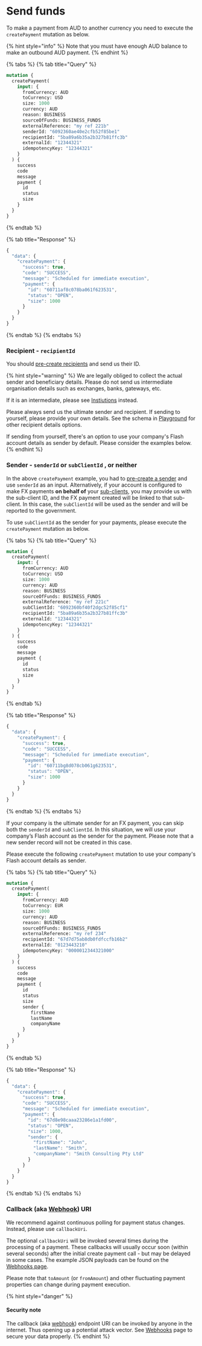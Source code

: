 # Send funds

To make a payment from AUD to another currency you need to execute the `createPayment` mutation as below.&#x20;

{% hint style="info" %}
Note that you must have enough AUD balance to make an outbound AUD payment.
{% endhint %}

{% tabs %}
{% tab title="Query" %}
```graphql
mutation {
  createPayment(
    input: {
      fromCurrency: AUD
      toCurrency: USD
      size: 1000
      currency: AUD
      reason: BUSINESS
      sourceOfFunds: BUSINESS_FUNDS
      externalReference: "my ref 221b"
      senderId: "6092360ae40e2cfb52f85be1"
      recipientId: "5ba89a6b35a2b327b81ffc3b"
      externalId: "12344321"
      idempotencyKey: "12344321"
    }
  ) {
    success
    code
    message
    payment {
      id
      status
      size
    }
  }
}
```
{% endtab %}

{% tab title="Response" %}
```javascript
{
  "data": {
    "createPayment": {
      "success": true,
      "code": "SUCCESS",
      "message": "Scheduled for immediate execution",
      "payment": {
        "id": "60711af8c078ba061f623531",
        "status": "OPEN",
        "size": 1000
      }
    }
  }
}
```
{% endtab %}
{% endtabs %}

### Recipient - `recipientId`

You should [pre-create recipients](../recipients/#create-a-recipient) and send us their ID.

{% hint style="warning" %}
We are legally obliged to collect the actual sender and beneficiary details. Please do not send us intermediate organisation details such as exchanges, banks, gateways, etc.

If it is an intermediate, please see [Instiutions](send-funds.md#institutions) instead.

Please always send us the ultimate sender and recipient. If sending to yourself,  please provide your own details. See the schema in [Playground](https://api.uat.flash-payments.com.au/) for other recipient details options.

If sending from yourself, there's an option to use your company's Flash account details as sender by default. Please consider the examples below.
{% endhint %}

### Sender - `senderId` or `subClientId` , or neither <a href="#sender-senderid-or-subclientid-or-neither" id="sender-senderid-or-subclientid-or-neither"></a>

In the above `createPayment` example, you had to [pre-create a sender](https://developer.flash-payments.com/senders#create-a-sender) and use `senderId` as an input. Alternatively, if your account is configured to make FX payments **on behalf of** your [sub-clients](https://developer.flash-payments.com/sub-clients), you may provide us with the sub-client ID, and the FX payment created will be linked to that sub-client. In this case, the `subClientId` will be used as the sender and will be reported to the government.

To use `subClientId` as the sender for your payments, please execute the `createPayment` mutation as below.

{% tabs %}
{% tab title="Query" %}
```graphql
mutation {
  createPayment(
    input: {
      fromCurrency: AUD
      toCurrency: USD
      size: 1000
      currency: AUD
      reason: BUSINESS
      sourceOfFunds: BUSINESS_FUNDS
      externalReference: "my ref 221c"
      subClientId: "6092360bf40f2dgc52f85cf1"
      recipientId: "5ba89a6b35a2b327b81ffc3b"
      externalId: "12344321"
      idempotencyKey: "12344321"
    }
  ) {
    success
    code
    message
    payment {
      id
      status
      size
    }
  }
}
```
{% endtab %}

{% tab title="Response" %}
```javascript
{
  "data": {
    "createPayment": {
      "success": true,
      "code": "SUCCESS",
      "message": "Scheduled for immediate execution",
      "payment": {
        "id": "60711bg8d078cb061g623531",
        "status": "OPEN",
        "size": 1000
      }
    }
  }
}
```
{% endtab %}
{% endtabs %}

If your company is the ultimate sender for an FX payment, you can skip both the `senderId` and `subClientId`. In this situation, we will use your company’s Flash account as the sender for the payment. Please note that a new sender record will not be created in this case.

Please execute the following `createPayment` mutation to use your company's Flash account details as sender.

{% tabs %}
{% tab title="Query" %}
```graphql
mutation {
  createPayment(
    input: {
      fromCurrency: AUD
      toCurrency: EUR
      size: 1000
      currency: AUD
      reason: BUSINESS
      sourceOfFunds: BUSINESS_FUNDS
      externalReference: "my ref 234"
      recipientId: "67d7d75ab8db0fdfccfb16b2"
      externalId: "0123443210"
      idempotencyKey: "0000012344321000"
    }
  ) {
    success
    code
    message
    payment {
      id
      status
      size
      sender {
         firstName
         lastName
         companyName
      }
    }
  }
}
```
{% endtab %}

{% tab title="Response" %}
```javascript
{
  "data": {
    "createPayment": {
      "success": true,
      "code": "SUCCESS",
      "message": "Scheduled for immediate execution",
      "payment": {
        "id": "67d8e98caaa23286e1a1fd00",
        "status": "OPEN",
        "size": 1000,
        "sender": {
          "firstName": "John",
          "lastName": "Smith",
          "companyName": "Smith Consulting Pty Ltd"
        }
      }
    }
  }
}
```
{% endtab %}
{% endtabs %}

### Callback (aka [Webhook](../webhooks/adhoc-webhooks.md)) URI

We recommend against continuous polling for payment status changes. Instead, please use `callbackUri`.

The optional `callbackUri` will be invoked several times during the processing of a payment. These callbacks will usually occur soon (within several seconds) after the initial create payment call - but may be delayed in some cases. The example JSON payloads can be found on the [Webhooks page](../webhooks/#example-payloads).

Please note that `toAmount` (or `fromAmount`) and other fluctuating payment properties can change during payment execution.

{% hint style="danger" %}
#### Security note

The callback (aka [webhook](../webhooks/adhoc-webhooks.md)) endpoint URI can be invoked by anyone in the internet. Thus opening up a potential attack vector. See [Webhooks](../webhooks/adhoc-webhooks.md) page to secure your data properly.
{% endhint %}
